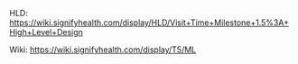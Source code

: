 HLD: https://wiki.signifyhealth.com/display/HLD/Visit+Time+Milestone+1.5%3A+High+Level+Design

Wiki: https://wiki.signifyhealth.com/display/T5/ML